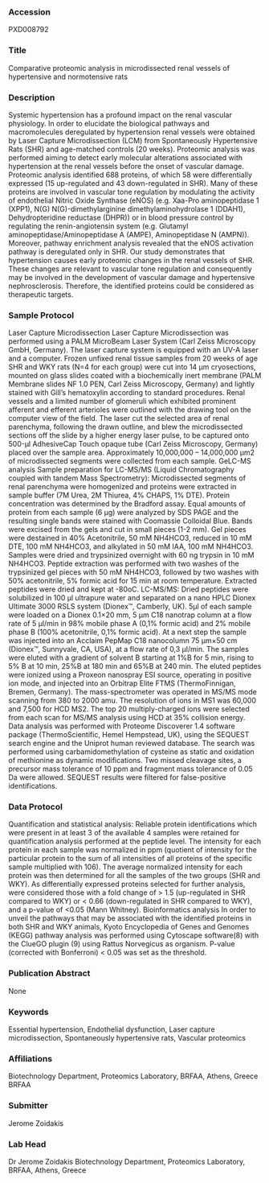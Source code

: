 ### Accession
PXD008792

### Title
Comparative proteomic analysis in microdissected renal vessels of hypertensive and normotensive rats

### Description
Systemic hypertension has a profound impact on the renal vascular physiology. In order to elucidate the biological pathways and macromolecules deregulated by hypertension renal vessels were obtained by Laser Capture Microdissection (LCM) from Spontaneously Hypertensive Rats (SHR) and age-matched controls (20 weeks). Proteomic analysis was performed aiming to detect early molecular alterations associated with hypertension at the renal vessels before the onset of vascular damage.  Proteomic analysis identified 688 proteins, of which 58 were differentially expressed (15 up-regulated and 43 down-regulated in SHR). Many of these proteins are involved in vascular tone regulation by modulating the activity of endothelial Nitric Oxide Synthase (eNOS) (e.g. Xaa-Pro aminopeptidase 1 (XPP1), N(G) N(G)-dimethylarginine dimethylaminohydrolase 1 (DDAH1), Dehydropteridine reductase (DHPR)) or in blood pressure control by regulating the renin-angiotensin system (e.g. Glutamyl aminopeptidase/Aminopeptidase A (AMPE), Aminopeptidase N (AMPN)). Moreover, pathway enrichment analysis revealed that the eNOS activation pathway is deregulated only in SHR. Our study demonstrates that hypertension causes early proteomic changes in the renal vessels of SHR. These changes are relevant to vascular tone regulation and consequently may be involved in the development of vascular damage and hypertensive nephrosclerosis. Therefore, the identified proteins could be considered as therapeutic targets.

### Sample Protocol
Laser Capture Microdissection Laser Capture Microdissection was performed using a PALM MicroBeam Laser System (Carl Zeiss Microscopy GmbH, Germany). The laser capture system is equipped with an UV-A laser and a computer. Frozen unfixed renal tissue samples from 20 weeks of age SHR and WKY rats (N=4 for each group) were cut into 14 μm cryosections, mounted on glass slides coated with a biochemically inert membrane (PALM Membrane slides NF 1.0 PEN, Carl Zeiss Microscopy, Germany) and lightly stained with Gill’s hematoxylin according to standard procedures. Renal vessels and a limited number of glomeruli which exhibited prominent afferent and efferent arterioles were outlined with the drawing tool on the computer view of the field. The laser cut the selected area of renal parenchyma, following the drawn outline, and blew the microdissected sections off the slide by a higher energy laser pulse, to be captured onto 500-μl AdhesiveCap Touch opaque tube (Carl Zeiss Microscopy, Germany) placed over the sample area. Approximately 10,000,000 – 14,000,000 μm2 of microdissected segments were collected from each sample.   GeLC-MS analysis  Sample preparation for LC-MS/MS (Liquid Chromatography coupled with tandem Mass Spectrometry): Microdissected segments of renal parenchyma were homogenized and proteins were extracted in sample buffer (7M Urea, 2M Thiurea, 4% CHAPS, 1% DTE). Protein concentration was determined by the Bradford assay. Equal amounts of protein from each sample (6 μg) were analyzed by SDS PAGE and the resulting single bands were stained with Coomassie Colloidal Blue. Bands were excised from the gels and cut in small pieces (1-2 mm). Gel pieces were destained in 40% Acetonitrile, 50 mM NH4HCO3, reduced in 10 mM DTE, 100 mM NH4HCO3, and alkylated in 50 mM IAA, 100 mM NH4HCO3. Samples were dried and trypsinized overnight with 60 ng trypsin in 10 mM NH4HCO3. Peptide extraction was performed with two washes of the trypsinized gel pieces with 50 mM NH4HCO3, followed by two washes with 50% acetonitrile, 5% formic acid for 15 min at room temperature. Extracted peptides were dried and kept at -80oC.  LC-MS/MS: Dried peptides were solubilized in 100 μl ultrapure water and separated on a nano HPLC Dionex Ultimate 3000 RSLS system (Dionex™, Camberly, UK). 5μl of each sample were loaded on a Dionex 0.1×20 mm, 5 μm C18 nanotrap column at a flow rate of 5 μl/min in 98% mobile phase A (0,1% formic acid) and 2% mobile phase B (100% acetonitrile, 0,1% formic acid). At a next step the sample was injected into an Acclaim PepMap C18 nanocolumn 75 μm×50 cm (Dionex™, Sunnyvale, CA, USA), at a flow rate of 0,3 μl/min. The samples were eluted with a gradient of solvent B starting at 1%B for 5 min, rising to 5% B at 10 min, 25%B at 180 min and 65%B at 240 min. The eluted peptides were ionized using a Proxeon nanospray ESI source, operating in positive ion mode, and injected into an Orbitrap Elite FTMS (ThermoFinnigan, Bremen, Germany). The mass-spectrometer was operated in MS/MS mode scanning from 380 to 2000 amu. The resolution of ions in MS1 was 60,000 and 7,500 for HCD MS2. The top 20 multiply-charged ions were selected from each scan for MS/MS analysis using HCD at 35% collision energy. Data analysis was performed with Proteome Discoverer 1.4 software package (ThermoScientific, Hemel Hempstead, UK), using the SEQUEST search engine and the Uniprot human reviewed database. The search was performed using carbamidomethylation of cysteine as static and oxidation of methionine as dynamic modifications. Two missed cleavage sites, a precursor mass tolerance of 10 ppm and fragment mass tolerance of 0.05 Da were allowed. SEQUEST results were filtered for false-positive identifications.

### Data Protocol
Quantification and statistical analysis:  Reliable protein identifications which were present in at least 3 of the available 4 samples were retained for quantification analysis performed at the peptide level. The intensity for each protein in each sample was normalized in ppm (quotient of intensity for the particular protein to the sum of all intensities of all proteins of the specific sample multiplied with 106). The average normalized intensity for each protein was then determined for all the samples of the two groups (SHR and WKY).  As differentially expressed proteins selected for further analysis, were considered those with a fold change of > 1.5 (up-regulated in SHR compared to WKY) or < 0.66 (down-regulated in SHR compared to WKY), and a p-value of <0.05 (Mann Whitney).   Bioinformatics analysis In order to unveil the pathways that may be associated with the identified proteins in both SHR and WKY animals, Kyoto Encyclopedia of Genes and Genomes (KEGG) pathway analysis was performed using Cytoscape software(8) with the ClueGO plugin (9) using Rattus Norvegicus as organism. P-value (corrected with Bonferroni) < 0.05 was set as the threshold.

### Publication Abstract
None

### Keywords
Essential hypertension, Endothelial dysfunction, Laser capture microdissection, Spontaneously hypertensive rats, Vascular proteomics

### Affiliations
Biotechnology Department, Proteomics Laboratory, BRFAA, Athens, Greece
BRFAA

### Submitter
Jerome Zoidakis

### Lab Head
Dr Jerome Zoidakis
Biotechnology Department, Proteomics Laboratory, BRFAA, Athens, Greece


